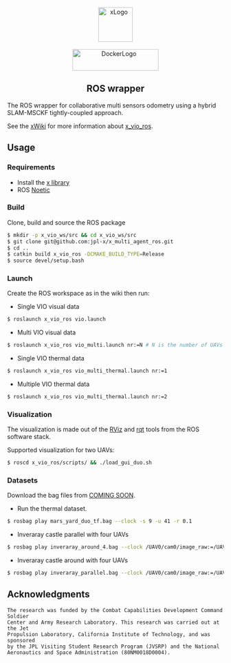 <!-- PROJECT LOGO -->
<br />
<p align="center">
  <a href="#">
    <img src="https://avatars.githubusercontent.com/u/72953705?s=200&v=4" alt="xLogo" width="80" height="80"></br></br>
    <img src="http://wiki.ros.org/custom/images/ros_org.png" alt="DockerLogo" width="200" height="50">
  </a>

<h2 align="center">ROS wrapper</h2>

The ROS wrapper for collaborative multi sensors odometry using a hybrid SLAM-MSCKF tightly-coupled approach.

See the [xWiki](https://github.com/jpl-x/x/wiki) for more information
about [x_vio_ros](https://github.com/jpl-x/x/wiki/xvio-ros).

## Usage

### Requirements

- Install the [x library](https://github.com/jpl-x/x)
- ROS [Noetic](http://wiki.ros.org/noetic)

### Build

Clone, build and source the ROS package

```bash
$ mkdir -p x_vio_ws/src && cd x_vio_ws/src
$ git clone git@github.com:jpl-x/x_multi_agent_ros.git
$ cd ..
$ catkin build x_vio_ros -DCMAKE_BUILD_TYPE=Release
$ source devel/setup.bash
```

### Launch

Create the ROS workspace as in the wiki then run:

- Single VIO visual data

```sh
$ roslaunch x_vio_ros vio.launch
```

- Multi VIO visual data

```sh
$ roslaunch x_vio_ros vio_multi.launch nr:=N # N is the number of UAVs you want to launch
```

- Single VIO thermal data

```sh
$ roslaunch x_vio_ros vio_multi_thermal.launch nr:=1
```

- Multiple VIO thermal data

```sh
$ roslaunch x_vio_ros vio_multi_thermal.launch nr:=2
```

### Visualization

The visualization is made out of the [RViz](http://wiki.ros.org/rviz) and [rqt](http://wiki.ros.org/rqt) tools from the
ROS software stack.

Supported visualization for two UAVs:

```bash
$ roscd x_vio_ros/scripts/ && ./load_gui_duo.sh
```

### Datasets

Download the bag files from [COMING SOON]().

- Run the thermal dataset.

```bash
$ rosbag play mars_yard_duo_tf.bag --clock -s 9 -u 41 -r 0.1
```

- Inveraray castle parallel with four UAVs

```sh
$ rosbag play inveraray_around_4.bag --clock /UAV0/cam0/image_raw:=/UAV0/image_raw /UAV0/imu0:=/UAV0/imu /UAV0/ground_truth_pose:=/UAV0/true_pose /UAV1/cam0/image_raw:=/UAV1/image_raw /UAV1/imu0:=/UAV1/imu /UAV1/ground_truth_pose:=/UAV1/true_pose /UAV2/cam0/image_raw:=/UAV2/image_raw /UAV2/imu0:=/UAV2/imu /UAV2/ground_truth_pose:=/UAV2/true_pose /UAV3/cam0/image_raw:=/UAV3/image_raw /UAV3/imu0:=/UAV3/imu /UAV3/ground_truth_pose:=/UAV3/true_pose -r 0.05
```

- Inveraray castle around with four UAVs

```sh
$ rosbag play inveraray_parallel.bag --clock /UAV0/cam0/image_raw:=/UAV0/image_raw /UAV0/imu0:=/UAV0/imu /UAV0/ground_truth_pose:=/UAV0/true_pose /UAV1/cam0/image_raw:=/UAV1/image_raw /UAV1/imu0:=/UAV1/imu /UAV1/ground_truth_pose:=/UAV1/true_pose /UAV2/cam0/image_raw:=/UAV2/image_raw /UAV2/imu0:=/UAV2/imu /UAV2/ground_truth_pose:=/UAV2/true_pose /UAV3/cam0/image_raw:=/UAV3/image_raw /UAV3/imu0:=/UAV3/imu /UAV3/ground_truth_pose:=/UAV3/true_pose -r 0.05
```

## Acknowledgments

    The research was funded by the Combat Capabilities Development Command Soldier
    Center and Army Research Laboratory. This research was carried out at the Jet 
    Propulsion Laboratory, California Institute of Technology, and was sponsored 
    by the JPL Visiting Student Research Program (JVSRP) and the National 
    Aeronautics and Space Administration (80NM0018D0004).
